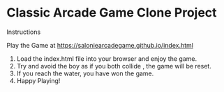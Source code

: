 # Classic Arcade Game Clone Project

Instructions

Play the Game at https://saloniearcadegame.github.io/index.html

1. Load the index.html file into your browser and enjoy the game.
2. Try and avoid the boy as if you both collide , the game will be reset.
3. If you reach the water, you have won the game.
4. Happy Playing!
